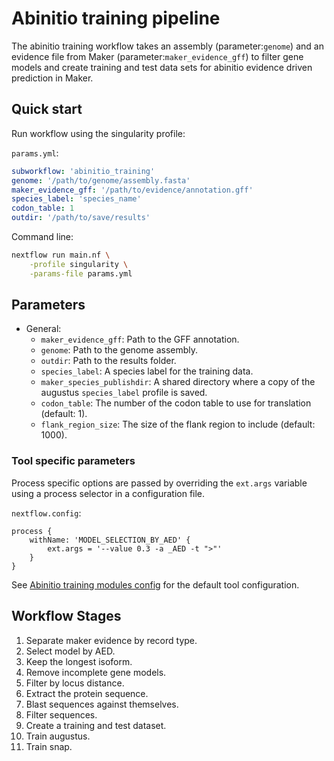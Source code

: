 # Abinitio training pipeline

The abinitio training workflow takes an assembly (parameter:`genome`) and
an evidence file from Maker (parameter:`maker_evidence_gff`) to filter
gene models and create training and test data sets for abinitio evidence
driven prediction in Maker.

## Quick start

Run workflow using the singularity profile:

`params.yml`:

```yml
subworkflow: 'abinitio_training'
genome: '/path/to/genome/assembly.fasta'
maker_evidence_gff: '/path/to/evidence/annotation.gff'
species_label: 'species_name'
codon_table: 1
outdir: '/path/to/save/results'
```

Command line:

```bash
nextflow run main.nf \
    -profile singularity \
    -params-file params.yml
```

## Parameters

- General:
  - `maker_evidence_gff`: Path to the GFF annotation.
  - `genome`: Path to the genome assembly.
  - `outdir`: Path to the results folder.
  - `species_label`: A species label for the training data.
  - `maker_species_publishdir`: A shared directory where a copy of the augustus `species_label` profile is saved.
  - `codon_table`: The number of the codon table to use for translation (default: 1).
  - `flank_region_size`: The size of the flank region to include (default: 1000).

### Tool specific parameters

Process specific options are passed by overriding the `ext.args` variable using a process selector in a configuration file.

`nextflow.config`:

```nextflow
process {
    withName: 'MODEL_SELECTION_BY_AED' {
        ext.args = '--value 0.3 -a _AED -t ">"'
    }
}
```

See [Abinitio training modules config](../../config/abinitio_training_modules.config) for the default tool configuration.

## Workflow Stages

1. Separate maker evidence by record type.
2. Select model by AED.
3. Keep the longest isoform.
4. Remove incomplete gene models.
5. Filter by locus distance.
6. Extract the protein sequence.
7. Blast sequences against themselves.
8. Filter sequences.
9. Create a training and test dataset.
10. Train augustus.
11. Train snap.
